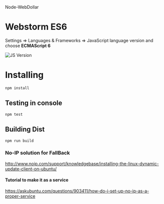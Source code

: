 Node-WebDollar

# Webstorm ES6

Settings => Languages & Frameworks => JavaScript language version and choose **ECMAScript 6**

![JS Version](https://d3nmt5vlzunoa1.cloudfront.net/webstorm/files/2015/05/js-version.png "Javascript ECMAScript 6 config")

# Installing

```
npm install
```

## Testing in console
```
npm test
```

## Building Dist
```
npm run build
```

### No-IP solution for FallBack
http://www.noip.com/support/knowledgebase/installing-the-linux-dynamic-update-client-on-ubuntu/

#### Tutorial to make it as a service
https://askubuntu.com/questions/903411/how-do-i-set-up-no-ip-as-a-proper-service